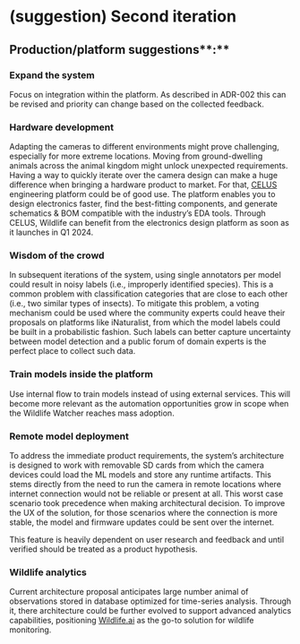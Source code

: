 # (suggestion) Second iteration

## Production/platform suggestions**:**

### Expand the system

Focus on integration within the platform. As described in ADR-002 this can be revised and priority can change based on the collected feedback.

### Hardware development

Adapting the cameras to different environments might prove challenging, especially for more extreme locations. Moving from ground-dwelling animals across the animal kingdom might unlock unexpected requirements. Having a way to quickly iterate over the camera design can make a huge difference when bringing a hardware product to market. For that, [CELUS](https://www.celus.io/) engineering platform could be of good use. The platform enables you to design electronics faster, find the best-fitting components, and generate schematics & BOM compatible with the industry’s EDA tools. Through CELUS, Wildlife can benefit from the electronics design platform as soon as it launches in Q1 2024.

### W**isdom of the crowd**

In subsequent iterations of the system, using single annotators per model could result in noisy labels (i.e., improperly identified species). This is a common problem with classification categories that are close to each other (i.e., two similar types of insects). To mitigate this problem, a voting mechanism could be used where the community experts could heave their proposals on platforms like iNaturalist, from which the model labels could be built in a probabilistic fashion. Such labels can better capture uncertainty between model detection and a public forum of domain experts is the perfect place to collect such data.

### Train models inside the platform

Use internal flow to train models instead of using external services. This will become more relevant as the automation opportunities grow in scope when the Wildlife Watcher reaches mass adoption. 

### Remote model deployment

To address the immediate product requirements, the system’s architecture is designed to work with removable SD cards from which the camera devices could load the ML models and store any runtime artifacts. This stems directly from the need to run the camera in remote locations where internet connection would not be reliable or present at all. This worst case scenario took precedence when making architectural decision. To improve the UX of the solution, for those scenarios where the connection is more stable, the model and firmware updates could be sent over the internet. 

This feature is heavily dependent on user research and feedback and until verified should be treated as a product hypothesis. 

### Wildlife analytics

Current architecture proposal anticipates large number animal of observations stored in database optimized for time-series analysis. Through it, there architecture could be further evolved to support advanced analytics capabilities, positioning [Wildlife.ai](http://Wildlife.ai) as the go-to solution for wildlife monitoring.
